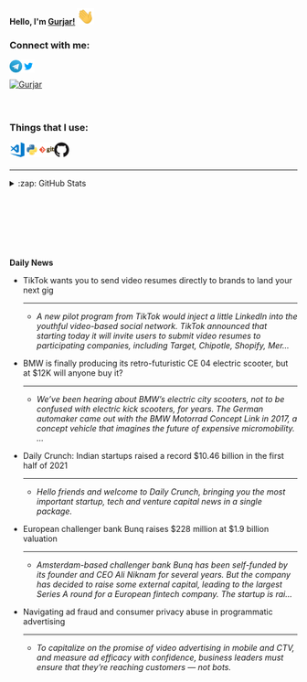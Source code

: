#### Hello, I'm [Gurjar!](https://GurjarKing.github.io) <img src="https://raw.githubusercontent.com/ABSphreak/ABSphreak/master/gifs/Hi.gif" width="30px"></h2>


### Connect with me:

[<img align="left" alt="Gurjar | Telegram" width="22px" src="https://raw.githubusercontent.com/github/explore/80688e429a7d4ef2fca1e82350fe8e3517d3494d/topics/telegram/telegram.png" />][Telegram]
[<img align="left" alt="Gurjar | Twitter" width="22px" src="https://raw.githubusercontent.com/github/explore/80688e429a7d4ef2fca1e82350fe8e3517d3494d/topics/twitter/twitter.png" />][Twitter]
<br >
<br >
<a href="https://github.com/GurjarKing"><img src="https://komarev.com/ghpvc/?username=GurjarKing" alt="Gurjar" /></a> <br />
<br />
<br />
<!-- <br >

![](https://visitor-badge.glitch.me/badge?page_id=GurjarKing)

<br /> -->

### Things that I use:

[<img align="left" alt="Visual Studio Code" width="26px" src="https://raw.githubusercontent.com/github/explore/80688e429a7d4ef2fca1e82350fe8e3517d3494d/topics/visual-studio-code/visual-studio-code.png" />][VSCode]
[<img align="left" alt="Python" width="26px" src="https://raw.githubusercontent.com/github/explore/80688e429a7d4ef2fca1e82350fe8e3517d3494d/topics/python/python.png" />][Python]
[<img align="left" alt="Git" width="26px" src="https://raw.githubusercontent.com/github/explore/80688e429a7d4ef2fca1e82350fe8e3517d3494d/topics/git/git.png" />][Git]
[<img align="left" alt="GitHub" width="26px" src="https://raw.githubusercontent.com/github/explore/78df643247d429f6cc873026c0622819ad797942/topics/github/github.png" />][Github]

<br />
<br />

---
<details>
  <summary>:zap: GitHub Stats</summary>

<img align="left" alt="Gurjar's Github Stats" src="https://github-readme-stats.vercel.app/api?username=GurjarKing&show_icons=true&hide_border=true&count_private=true&include_all_commit=true&theme=algolia" />

</details>

<!-- ### 🔔 My latest tweet
<a href="https://twitter.com/Gurjar_King43" target="_blank">
	<img src="https://github.com/GurjarKing/GurjarKing/raw/master/tweet.png" width="70%" align="center" alt="Click to view on Twitter" title="My latest tweet, as an image"/>
</a> -->
<br>

<pre>

</pre>

<!-- **Quote of the hour:**

{qoth}

~ {qoth_author}
<pre>

</pre> -->
<br>
<pre>


</pre>
<strong>Daily News</strong>
  
  - TikTok wants you to send video resumes directly to brands to land your next gig
     <hr/>
     
      - *A new pilot program from TikTok would inject a little LinkedIn into the youthful video-based social network. TikTok announced that starting today it will invite users to submit video resumes to participating companies, including Target, Chipotle, Shopify, Mer…*
     
  - BMW is finally producing its retro-futuristic CE 04 electric scooter, but at $12K will anyone buy it?
      <hr/>
      
      - *We’ve been hearing about BMW’s electric city scooters, not to be confused with electric kick scooters, for years. The German automaker came out with the BMW Motorrad Concept Link in 2017, a concept vehicle that imagines the future of expensive micromobility. …*
      
  - Daily Crunch: Indian startups raised a record $10.46 billion in the first half of 2021
      <hr/>
      
      - *Hello friends and welcome to Daily Crunch, bringing you the most important startup, tech and venture capital news in a single package.*
      
  - European challenger bank Bunq raises $228 million at $1.9 billion valuation
      <hr/>
      
      - *Amsterdam-based challenger bank Bunq has been self-funded by its founder and CEO Ali Niknam for several years. But the company has decided to raise some external capital, leading to the largest Series A round for a European fintech company. The startup is rai…*
       
  - Navigating ad fraud and consumer privacy abuse in programmatic advertising
      <hr/>
       
       - *To capitalize on the promise of video advertising in mobile and CTV, and measure ad efficacy with confidence, business leaders must ensure that they’re reaching customers — not bots.*
      

<br />

[VSCode]: https://code.visualstudio.com/
[Python]: https://www.python.org/
[Git]: https://git-scm.com/
[Github]: https://github.com/
[Telegram]: https://t.me/Gurjar_King/
[Twitter]: https://twitter.com/Gurjar_King43/
